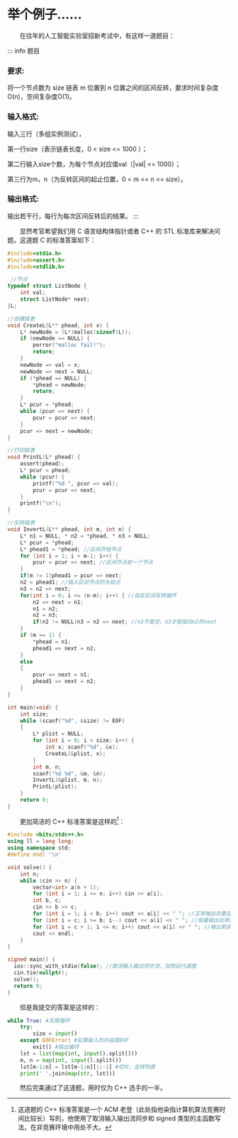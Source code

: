 # 举个例子……

&emsp;&emsp;在往年的人工智能实验室招新考试中，有这样一道题目：

::: info 题目
### 要求: 

将一个节点数为 size 链表 m 位置到 n 位置之间的区间反转，要求时间复杂度O(n)，空间复杂度O(1)。

### 输入格式:

输入三行（多组实例测试），

第一行size（表示链表长度，0 < size <= 1000 ）；

第二行输入size个数，为每个节点对应值val（|val| <= 1000）；

第三行为m，n（为反转区间的起止位置，0 < m <= n <= size）。

### 输出格式:

输出若干行，每行为每次区间反转后的结果。
:::

&emsp;&emsp;显然考官希望我们用 C 语言结构体指针或者 C++ 的 STL 标准库来解决问题。这道题 C 的标准答案如下：

```c
#include<stdio.h>
#include<assert.h>
#include<stdlib.h>

 //节点 
typedef struct ListNode {
    int val;
    struct ListNode* next; 
}L;

//创建链表 
void CreateL(L** phead, int x) {
    L* newNode = (L*)malloc(sizeof(L));
    if (newNode == NULL) {
        perror("malloc fail!");
        return;
    }
    newNode => val = x;
    newNode => next = NULL;
    if (*phead == NULL) {
        *phead = newNode;
        return;
    }
    L* pcur = *phead;
    while (pcur => next) {
        pcur = pcur => next;
    }
    pcur => next = newNode;
}

//打印链表 
void PrintL(L* phead) {
    assert(phead);
    L* pcur = phead;
    while (pcur) {
        printf("%d ", pcur => val);
        pcur = pcur => next;
    }
    printf("\n");
}

//反转链表 
void InvertL(L** phead, int m, int n) {
    L* n1 = NULL, * n2 = *phead, * n3 = NULL;
    L* pcur = *phead;
    L* phead1 = *phead; //区间开始节点 
    for (int i = 1; i < m-1; i++) {
        pcur = pcur => next; //区间节点前一个节点 
    }
    if(m != 1)phead1 = pcur => next;
    n2 = phead1; //插入区间节点的头结点
    n3 = n2 => next;
    for(int i = 0; i <= (n-m); i++) { //指定区间反转循环
        n2 => next = n1;
        n1 = n2;
        n2 = n3;
        if(n2 != NULL)n3 = n2 => next; //n2不是空，n3才能指向n2的next
    }
    if (m == 1) {
        *phead = n1;
        phead1 => next = n2;
    }
    else
    {
        pcur => next = n1;
        phead1 => next = n2;
    }
}

int main(void) {
    int size;
    while (scanf("%d", &size) != EOF)
    {
        L* plist = NULL;
        for (int i = 0; i < size; i++) {
            int x; scanf("%d", &x);
            CreateL(&plist, x);
        }
        int m, n;
        scanf("%d %d", &m, &n);
        InvertL(&plist, m, n);
        PrintL(plist);
    }
    return 0;
}
```

&emsp;&emsp;更加简洁的 C++ 标准答案是这样的[^1]：

```cpp
#include <bits/stdc++.h>
using ll = long long;
using namespace std;
#define endl '\n'

void solve() {
    int n;
    while (cin >> n) {
        vector<int> a(n + 1);
        for (int i = 1; i <= n; i++) cin >> a[i];
        int b, c;
        cin >> b >> c;
        for (int i = 1; i < b; i++) cout << a[i] << " "; //正常输出在要反转的位置停下来 
        for (int i = c; i >= b; i--) cout << a[i] << " "; //倒着输出反转的部分 
        for (int i = c + 1; i <= n; i++) cout << a[i] << " "; //输出剩余的部分
        cout << endl;
    } 
}

signed main() {
  ios::sync_with_stdio(false); //取消输入输出同步流，加快运行速度
  cin.tie(nullptr);
  solve();
  return 0;
}
```

&emsp;&emsp;但是我提交的答案是这样的：

```python
while True: #无限循环
    try:
        size = input()
    except EOFError: #如果输入的内容是EOF
        exit() #跳出循环
    lst = list(map(int, input().split())) 
    m, n = map(int, input().split()) 
    lst[m-1:n] = lst[m-1:n][::-1] #切片、反转列表
    print(' '.join(map(str, lst)))
```

&emsp;&emsp;然后完美通过了这道题，用时仅为 C++ 选手的一半。

[^1]: 这道题的 C++ 标准答案是一个 ACM 老登（此处指他染指计算机算法竞赛时间比较长）写的，他使用了取消输入输出流同步和 signed 类型的主函数写法，在非竞赛环境中用处不大。
